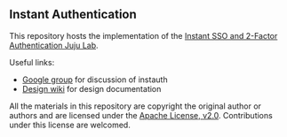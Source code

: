Instant Authentication
----------------------

This repository hosts the implementation of the [Instant SSO and 2-Factor Authentication Juju Lab](https://juju.ubuntu.com/community/lab/instant-sso-and-2fa/).

Useful links:

* [Google group](https://groups.google.com/forum/#!forum/instauth) for discussion of instauth
* [Design wiki](https://github.com/glyn/instauth/wiki/Design) for design documentation

All the materials in this repository are copyright the original author or authors and are licensed under the [Apache License, v2.0](http://www.apache.org/licenses/LICENSE-2.0). Contributions under this license are welcomed.